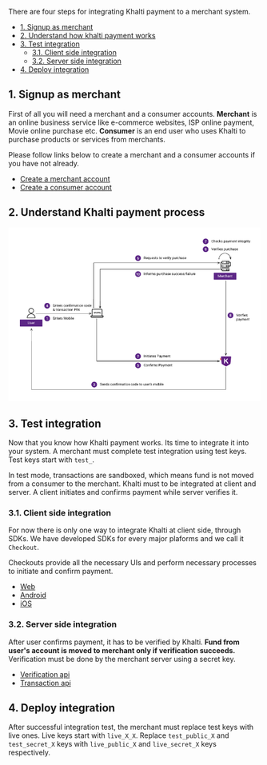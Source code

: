There are four steps for integrating Khalti payment to a merchant system.

- [1. Signup as merchant](#1-signup-as-merchant)
- [2. Understand how khalti payment works](#2-understand-khalti-payment-process)
- [3. Test integration](#3-test-integration)
	- [3.1. Client side integration](##3.1-client-side-integration)
	- [3.2. Server side integration](##3.2-server-side-integration)
- [4. Deploy integration](#4-deploy-integration)

## 1. Signup as merchant
First of all you will need a merchant and a consumer accounts.
**Merchant** is an online business service like e-commerce websites, ISP online payment, Movie online purchase etc.
**Consumer** is an end user who uses Khalti to purchase products or services from merchants.

Please follow links below to create a merchant and a consumer accounts if you have not already.

- [Create a merchant account](https://khalti.com/join/merchant/)
- [Create a consumer account](https://khalti.com/join/)

## 2. Understand Khalti payment process

![Khalti payment overview](./img/khalti-payment-overview.png)

## 3. Test integration
Now that you know how Khalti payment works. Its time to integrate it into your system.
A merchant must complete test integration using test keys. Test keys start with `test_`.

In test mode, transactions are sandboxed, which means fund is not moved from a consumer to the merchant.
Khalti must to be integrated at client and server. A client initiates and confirms payment while server verifies it.

### 3.1. Client side integration
For now there is only one way to integrate Khalti at client side, through SDKs.
We have developed SDKs for every major plaforms and we call it `Checkout`.

Checkouts provide all the necessary UIs and perform necessary processes to initiate and confirm payment.

- [Web](./checkout/web.md)
- [Android](./checkout/android.md)
- [iOS](./checkout/ios.md)

### 3.2. Server side integration
After user confirms payment, it has to be verified by Khalti.
**Fund from user's account is moved to merchant only if verification succeeds.**
Verification must be done by the merchant server using a secret key.

- [Verification api](./api/verification.md)
- [Transaction api](./api/transaction.md)

## 4. Deploy integration
After successful integration test, the merchant must replace test keys with live ones.
Live keys start with `live_X_X`. Replace `test_public_X` and `test_secret_X` keys with `live_public_X` and `live_secret_X` keys respectively.
